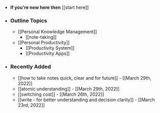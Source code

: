 - **If you're new here then** [[start here]]
- ### Outline Topics
    - [[Personal Knowledge Management]]
        - [[note-taking]]
    - [[Personal Productivity]] 
        - [[Productivity System]]
        - [[Productivity Apps]]
- ### Recently Added
    - [[how to take notes quick, clear and for future]] - [[March 29th, 2022]]
    - [[atomic understanding]] - [[March 29th, 2022]]
    - [[switching cost]] - [[March 26th, 2022]]
    - [[write - for better understanding and decision clarity]] - [[March 23rd, 2022]]
